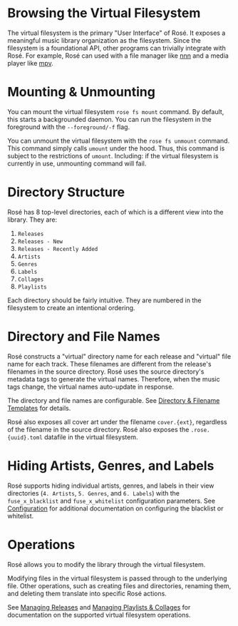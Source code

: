 # Browsing the Virtual Filesystem

The virtual filesystem is the primary "User Interface" of Rosé. It exposes a meaningful music
library organization as the filesystem. Since the filesystem is a foundational API, other programs
can trivially integrate with Rosé. For example, Rosé can used with a file manager like
[nnn](https://github.com/jarun/nnn) and a media player like [mpv](https://mpv.io/).

# Mounting & Unmounting

You can mount the virtual filesystem `rose fs mount` command. By default, this starts a backgrounded
daemon. You can run the filesystem in the foreground with the `--foreground/-f` flag.

You can unmount the virtual filesystem with the `rose fs unmount` command. This command simply calls
`umount` under the hood. Thus, this command is subject to the restrictions of `umount`. Including:
if the virtual filesystem is currently in use, unmounting command will fail.

# Directory Structure

Rosé has 8 top-level directories, each of which is a different view into the library. They are:

1. `Releases`
2. `Releases - New`
3. `Releases - Recently Added`
4. `Artists`
5. `Genres`
6. `Labels`
7. `Collages`
8. `Playlists`

Each directory should be fairly intuitive. They are numbered in the filesystem to create an
intentional ordering.

# Directory and File Names

Rosé constructs a "virtual" directory name for each release and "virtual" file name for each track.
These filenames are different from the release's filenames in the source directory. Rosé uses the
source directory's metadata tags to generate the virtual names. Therefore, when the music tags
change, the virtual names auto-update in response.

The directory and file names are configurable. See [Directory & Filename Templates](./TEMPLATES.md)
for details.

Rosé also exposes all cover art under the filename `cover.{ext}`, regardless of the filename in the
source directory. Rosé also exposes the `.rose.{uuid}.toml` datafile in the virtual filesystem.

# Hiding Artists, Genres, and Labels

Rosé supports hiding individual artists, genres, and labels in their view directories (`4. Artists`,
`5. Genres`, and `6. Labels`) with the `fuse_x_blacklist` and `fuse_x_whitelist` configuration
parameters. See [Configuration](./CONFIGURATION.md) for additional documentation on configuring the
blacklist or whitelist.

# Operations

Rosé allows you to modify the library through the virtual filesystem.

Modifying files in the virtual filesystem is passed through to the underlying file. Other
operations, such as creating files and directories, renaming them, and deleting them translate into
specific Rosé actions.

See [Managing Releases](./RELEASES.md) and [Managing Playlists & Collages](./PLAYLISTS_COLLAGES.md)
for documentation on the supported virtual filesystem operations.
